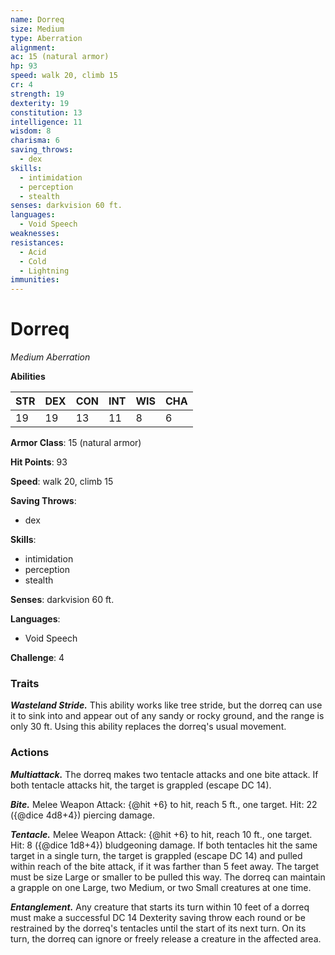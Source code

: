 ```yaml
---
name: Dorreq
size: Medium
type: Aberration
alignment: 
ac: 15 (natural armor)
hp: 93
speed: walk 20, climb 15
cr: 4
strength: 19
dexterity: 19
constitution: 13
intelligence: 11
wisdom: 8
charisma: 6
saving_throws:
  - dex
skills:
  - intimidation
  - perception
  - stealth
senses: darkvision 60 ft.
languages:
  - Void Speech
weaknesses:
resistances:
  - Acid
  - Cold
  - Lightning
immunities:
---
```


# Dorreq

*Medium Aberration*

**Abilities**

| STR | DEX | CON | INT | WIS | CHA |
| --- | --- | --- | --- | --- | --- |
| 19 | 19 | 13 | 11 | 8 | 6 |

**Armor Class**: 15 (natural armor)

**Hit Points**: 93

**Speed**: walk 20, climb 15

**Saving Throws**:
  - dex

**Skills**:
  - intimidation
  - perception
  - stealth

**Senses**: darkvision 60 ft.

**Languages**:
  - Void Speech

**Challenge**: 4

### Traits
***Wasteland Stride.*** This ability works like tree stride, but the dorreq can use it to sink into and appear out of any sandy or rocky ground, and the range is only 30 ft. Using this ability replaces the dorreq's usual movement.

### Actions
***Multiattack.*** The dorreq makes two tentacle attacks and one bite attack. If both tentacle attacks hit, the target is grappled (escape DC 14).

***Bite.*** Melee Weapon Attack: {@hit +6} to hit, reach 5 ft., one target. Hit: 22 ({@dice 4d8+4}) piercing damage.

***Tentacle.*** Melee Weapon Attack: {@hit +6} to hit, reach 10 ft., one target. Hit: 8 ({@dice 1d8+4}) bludgeoning damage. If both tentacles hit the same target in a single turn, the target is grappled (escape DC 14) and pulled within reach of the bite attack, if it was farther than 5 feet away. The target must be size Large or smaller to be pulled this way. The dorreq can maintain a grapple on one Large, two Medium, or two Small creatures at one time.

***Entanglement.*** Any creature that starts its turn within 10 feet of a dorreq must make a successful DC 14 Dexterity saving throw each round or be restrained by the dorreq's tentacles until the start of its next turn. On its turn, the dorreq can ignore or freely release a creature in the affected area.


